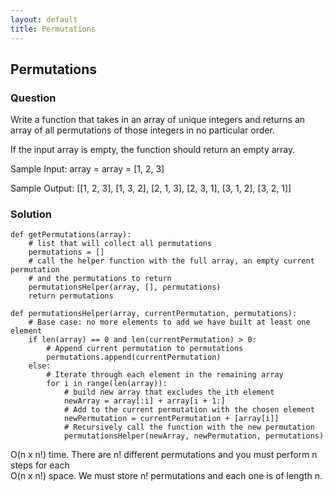 ```yaml
---
layout: default
title: Permutations
---
```


## Permutations

### Question
Write a function that takes in an array of unique integers and returns an array of all permutations of those integers in no particular order.

If the input array is empty, the function should return an empty array.

Sample Input:
array = array = [1, 2, 3]

Sample Output:
[[1, 2, 3], [1, 3, 2], [2, 1, 3], [2, 3, 1], [3, 1, 2], [3, 2, 1]]

### Solution
```
def getPermutations(array):
    # list that will collect all permutations
    permutations = []
    # call the helper function with the full array, an empty current permutation
    # and the permutations to return
    permutationsHelper(array, [], permutations)
    return permutations

def permutationsHelper(array, currentPermutation, permutations):
    # Base case: no more elements to add we have built at least one element
    if len(array) == 0 and len(currentPermutation) > 0:
        # Append current permutation to permutations
        permutations.append(currentPermutation)
    else:
        # Iterate through each element in the remaining array
        for i in range(len(array)):
            # build new array that excludes the ith element
            newArray = array[:i] + array[i + 1:]
            # Add to the current permutation with the chosen element
            newPermutation = currentPermutation + [array[i]]
            # Recursively call the function with the new permutation
            permutationsHelper(newArray, newPermutation, permutations)
```
O(n x n!) time. There are n! different permutations and you must perform n steps for each\
O(n x n!) space. We must store n! permutations and each one is of length n.
